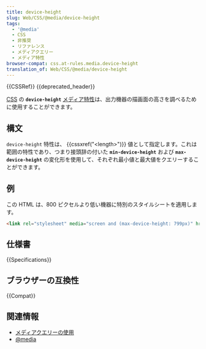 ```yaml
---
title: device-height
slug: Web/CSS/@media/device-height
tags:
  - '@media'
  - CSS
  - 非推奨
  - リファレンス
  - メディアクエリー
  - メディア特性
browser-compat: css.at-rules.media.device-height
translation_of: Web/CSS/@media/device-height
---
```

{{CSSRef}} {{deprecated_header}}

[CSS](/ja/docs/Web/CSS) の **`device-height`** [メディア特性](/ja/docs/Web/CSS/@media#メディア特性)は、出力機器の描画面の高さを調べるために使用することができます。

## 構文

`device-height` 特性は、 {{cssxref("&lt;length&gt;")}} 値として指定します。これは範囲の特性であり、つまり接頭辞の付いた **`min-device-height`** および **`max-device-height`** の変化形を使用して、それぞれ最小値と最大値をクエリーすることができます。

## 例

この HTML は、800 ピクセルより低い機器に特別のスタイルシートを適用します。

```html
<link rel="stylesheet" media="screen and (max-device-height: 799px)" href="http://foo.bar.com/short-styles.css" />
```

## 仕様書

{{Specifications}}

## ブラウザーの互換性

{{Compat}}

## 関連情報

- [メディアクエリーの使用](/ja/docs/Web/CSS/Media_Queries/Using_media_queries)
- [@media](/ja/docs/Web/CSS/@media)

